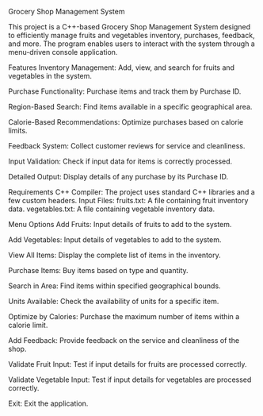 

Grocery Shop Management System

This project is a C++-based Grocery Shop Management System designed to efficiently manage fruits and vegetables inventory, purchases, feedback, and more. The program enables users to interact with the system through a menu-driven console application.

Features
Inventory Management: Add, view, and search for fruits and vegetables in the system.

Purchase Functionality: Purchase items and track them by Purchase ID.

Region-Based Search: Find items available in a specific geographical area.

Calorie-Based Recommendations: Optimize purchases based on calorie limits.

Feedback System: Collect customer reviews for service and cleanliness.

Input Validation: Check if input data for items is correctly processed.

Detailed Output: Display details of any purchase by its Purchase ID.

Requirements
C++ Compiler: The project uses standard C++ libraries and a few custom headers.
Input Files:
fruits.txt: A file containing fruit inventory data.
vegetables.txt: A file containing vegetable inventory data.

Menu Options
Add Fruits: Input details of fruits to add to the system.

Add Vegetables: Input details of vegetables to add to the system.

View All Items: Display the complete list of items in the inventory.

Purchase Items: Buy items based on type and quantity.

Search in Area: Find items within specified geographical bounds.

Units Available: Check the availability of units for a specific item.

Optimize by Calories: Purchase the maximum number of items within a calorie limit.

Add Feedback: Provide feedback on the service and cleanliness of the shop.

Validate Fruit Input: Test if input details for fruits are processed correctly.

Validate Vegetable Input: Test if input details for vegetables are processed correctly.

Exit: Exit the application.
